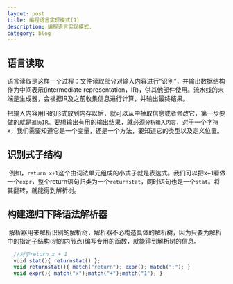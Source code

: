 ```yaml
---
layout: post
title: 编程语言实现模式(1)
description: 编程语言实现模式.
category: blog
---
```


语言读取
-
  语言读取是这样一个过程：文件读取部分对输入内容进行“识别”，并输出数据结构作为中间表示(intermediate representation，IR)，供其他部件使用。流水线的末端是生成器，会根据IR及之前收集信息进行计算，并输出最终结果。
  
  把输入内容用IR的形式放到内存以后，就可以从中抽取信息或者修改它，第一步要做的就是`遍历IR`。要想输出有用的输出结果，就必须`分析输入内容`，对于一个字符x，我们需要知道它是一个变量，还是一个方法，要知道它的类型以及定义位置。
  
识别式子结构
-
  例如，`return x+1`这个由词法单元组成的小式子就是表达式。我们可以把x+1看做一个`expr`，整个return语句归类为一个`returnstat`，同时语句也是一个`stat`。将其翻转，就能得到解析树。
  
构建递归下降语法解析器
-
  解析器用来解析识别的解析树，解析器不必构造具体的解析树，因为只要为解析中的指定子结构(树的内节点)编写专用的函数，就能得到解析树的信息。
```javascript
  //对于return x + 1
  void stat(){ returnstat() };
  void returnstat(){ match("return"); expr(); match(";"); }
  void expr(){ match("x");match("+");match("1"); }
```
